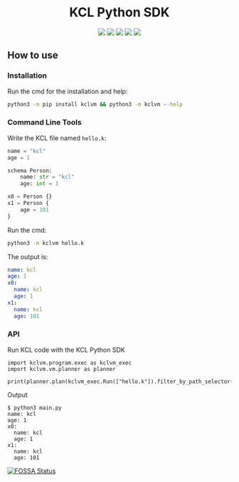 <h1 align="center">KCL Python SDK</h1>

<p align="center">
  <img src="https://img.shields.io/badge/PRs-welcome-brightgreen.svg?style=flat-square">
  <img src="https://img.shields.io/github/release/kcl-lang/kcl-py.svg">
  <img src="https://img.shields.io/github/license/kcl-lang/kcl-py.svg">
  <img src="https://app.fossa.com/projects/git%2Bgithub.com%2Fkcl-lang%2Fkcl-py?ref=badge_shield">
  <img src="https://app.fossa.com/api/projects/git%2Bgithub.com%2Fkcl-lang%2Fkcl-py.svg?type=shield">
</p>

## How to use

### Installation

Run the cmd for the installation and help:

```cmd
python3 -m pip install kclvm && python3 -m kclvm --help
```

### Command Line Tools

Write the KCL file named `hello.k`:

```python
name = "kcl"
age = 1

schema Person:
    name: str = "kcl"
    age: int = 1

x0 = Person {}
x1 = Person {
    age = 101
}
```

Run the cmd:

```cmd
python3 -m kclvm hello.k
```

The output is:

```yaml
name: kcl
age: 1
x0:
  name: kcl
  age: 1
x1:
  name: kcl
  age: 101
```

### API

Run KCL code with the KCL Python SDK

```python3
import kclvm.program.exec as kclvm_exec
import kclvm.vm.planner as planner

print(planner.plan(kclvm_exec.Run(["hello.k"]).filter_by_path_selector()))
```

Output

```shell
$ python3 main.py
name: kcl
age: 1
x0:
  name: kcl
  age: 1
x1:
  name: kcl
  age: 101
```

[![FOSSA Status](https://app.fossa.com/api/projects/git%2Bgithub.com%2Fkcl-lang%2Fkcl-py.svg?type=large)](https://app.fossa.com/projects/git%2Bgithub.com%2Fkcl-lang%2Fkcl-py?ref=badge_large)
